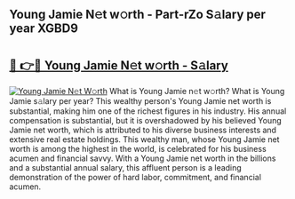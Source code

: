 ## Young Jamie N𝚎t w𝚘rth - Part-rZo S𝚊lary per year XGBD9

# <h2><a href="http://gc2aze9.nevu.top/?p=Young+Jamie">🔗 👉🔴 Young Jamie N𝚎t w𝚘rth - S𝚊lary</a></h2>

[![Young Jamie N𝚎t W𝚘rth](https://i.imgur.com/Oavwk0R.jpeg)](http://gc2aze9.nevu.top/?p=Young+Jamie)
What is Young Jamie n𝚎t w𝚘rth? What is Young Jamie s𝚊lary per year?
This wealthy person's Young Jamie net worth is substantial, making him one of the richest figures in his industry. His annual compensation is substantial, but it is overshadowed by his believed Young Jamie net worth, which is attributed to his diverse business interests and extensive real estate holdings. This wealthy man, whose Young Jamie net worth is among the highest in the world, is celebrated for his business acumen and financial savvy. With a Young Jamie net worth in the billions and a substantial annual salary, this affluent person is a leading demonstration of the power of hard labor, commitment, and financial acumen.

